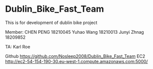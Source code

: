 # Dublin_Bike_Fast_Team
This is for development of dublin bike project

Member:
CHEN PENG 18210045
Yuhao Wang 18210013
Junyi Zhnag  18209852

TA: Karl Roe


Github https://github.com/Nosleep2008/Dublin_Bike_Fast_Team
EC2  http://ec2-54-154-190-30.eu-west-1.compute.amazonaws.com:5000/
